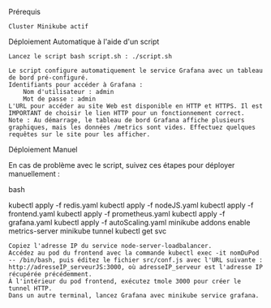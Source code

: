 Prérequis

    Cluster Minikube actif

Déploiement Automatique à l'aide d'un script

    Lancez le script bash script.sh : ./script.sh

    Le script configure automatiquement le service Grafana avec un tableau de bord pré-configuré.
    Identifiants pour accéder à Grafana :
        Nom d'utilisateur : admin
        Mot de passe : admin
    L'URL pour accéder au site Web est disponible en HTTP et HTTPS. Il est IMPORTANT de choisir le lien HTTP pour un fonctionnement correct.
    Note : Au démarrage, le tableau de bord Grafana affiche plusieurs graphiques, mais les données /metrics sont vides. Effectuez quelques requêtes sur le site pour les afficher.

Déploiement Manuel

En cas de problème avec le script, suivez ces étapes pour déployer manuellement :

bash

kubectl apply -f redis.yaml
kubectl apply -f nodeJS.yaml
kubectl apply -f frontend.yaml
kubectl apply -f prometheus.yaml
kubectl apply -f grafana.yaml
kubectl apply -f autoScaling.yaml
minikube addons enable metrics-server
minikube tunnel
kubectl get svc

    Copiez l'adresse IP du service node-server-loadbalancer.
    Accédez au pod du frontend avec la commande kubectl exec -it nomDuPod -- /bin/bash, puis éditez le fichier src/conf.js avec l'URL suivante : http://adresseIP_serveurJS:3000, où adresseIP_serveur est l'adresse IP récupérée précédemment.
    À l'intérieur du pod frontend, exécutez tmole 3000 pour créer le tunnel HTTP.
    Dans un autre terminal, lancez Grafana avec minikube service grafana.
